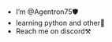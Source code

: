 - I’m @Agentron75🛡️
- learning python and other🔗
- Reach me on discord⚒️


<!---
Agentron75/Agentron75 is a ✨ special ✨ repository because its `README.md` (this file) appears on your GitHub profile.
You can click the Preview link to take a look at your changes.
--->
